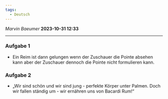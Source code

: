 ```yaml
---
tags:
  - Deutsch
---
```

*Marvin Baeumer* **2023-10-31 12:33**

---
### Aufgabe 1
- Ein Reim ist dann gelungen wenn der Zuschauer die Pointe absehen kann aber der Zuschauer dennoch die Pointe nicht formulieren kann. 
### Aufgabe 2
- „Wir sind schön und wir sind jung - perfekte Körper unter Palmen. Doch wir fallen ständig um - wir ernähren uns von Bacardi Rum!“